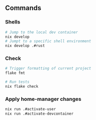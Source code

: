 ## Commands

### Shells
```bash
# Jump to the local dev container
nix develop
# Jumpt to a specific shell environment
nix develop .#rust
```


### Check

```sh
# Trigger formatting of current project
flake fmt

# Run tests
nix flake check
```


### Apply home-manager changes
```sh
nix run .#activate-user
nix run .#activate-devcontainer
```
